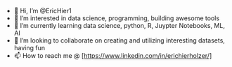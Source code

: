 - 👋 Hi, I’m @EricHier1
- 👀 I’m interested in data science, programming, building awesome tools
- 🌱 I’m currently learning data science, python, R, Juypter Notebooks, ML, AI
- 💞️ I’m looking to collaborate on creating and utilizing interesting datasets, having fun
- 📫 How to reach me @ [https://www.linkedin.com/in/erichierholzer/]

<!---
EricHier1/EricHier1 is a ✨ special ✨ repository because its `README.md` (this file) appears on your GitHub profile.
You can click the Preview link to take a look at your changes.
--->
